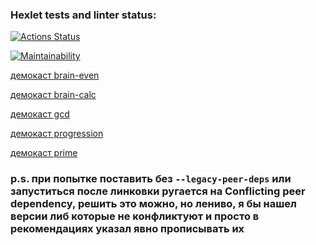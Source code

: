 ### Hexlet tests and linter status:
[![Actions Status](https://github.com/dzotovwork/frontend-project-lvl1/actions/workflows/hexlet-check.yml/badge.svg)](https://github.com/dzotovwork/frontend-project-lvl1/actions)

[![Maintainability](https://api.codeclimate.com/v1/badges/013a24297626bc57251c/maintainability)](https://codeclimate.com/github/dzotovwork/frontend-project-lvl1/maintainability)


[демокаст brain-even](https://asciinema.org/a/8z5NI3HJ4AN2yHQ43VW14z62U)

[демокаст brain-calc](https://asciinema.org/a/Tndxbbj0ge0omi5u4d6kmReBf)

[демокаст gcd](https://asciinema.org/a/AT2vgR4pTjMl1C2Zb4nNEJLQC)

[демокаст progression](https://asciinema.org/a/4aoFCRuXLmLMkAdSj3Pei2dFO)

[демокаст prime](https://asciinema.org/a/462Hn7ISM6PES8qez1c4k7dpY)

### p.s. при попытке поставить без `--legacy-peer-deps` или запуститься после линковки ругается на Conflicting peer dependency, решить это можно, но лениво, я бы нашел версии либ которые не конфликтуют и просто в рекомендациях указал явно прописывать их